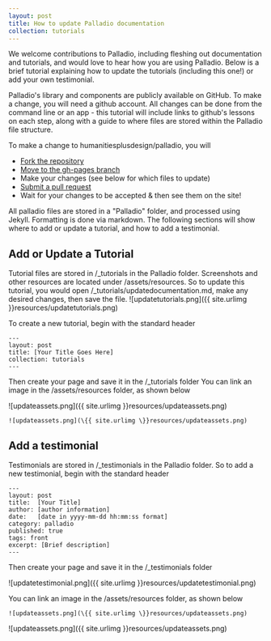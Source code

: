 ```yaml
---
layout: post
title: How to update Palladio documentation
collection: tutorials
---
```

We welcome contributions to Palladio, including fleshing out documentation and tutorials, and would love to hear how you are using Palladio.  Below is a brief tutorial explaining how to update the tutorials (including this one!) or add your own testimonial.

Palladio's library and components are publicly available on GitHub.  To make a change, you will need a github account.  All changes can be done from the command line or an app - this tutorial will include links to github's lessons on each step, along with a guide to where files are stored within the Palladio file structure.

To make a change to humanitiesplusdesign/palladio, you will

* [Fork the repository](https://help.github.com/articles/fork-a-repo/)
* [Move to the gh-pages branch](https://help.github.com/articles/creating-and-deleting-branches-within-your-repository/)
* Make your changes (see below for which files to update)
* [Submit a pull request](https://help.github.com/articles/creating-a-pull-request/)
* Wait for your changes to be accepted & then see them on the site!


All palladio files are stored in a "Palladio" folder, and processed using Jekyll.  Formatting is done via markdown.  The following sections will show where to add or update a tutorial, and how to add a testimonial.

## Add or Update a Tutorial
Tutorial files are stored in /_tutorials in the Palladio folder.  Screenshots and other resources are located under /assets/resources.  So to update this tutorial, you would open /_tutorials/updatedocumentation.md, make any desired changes, then save the file.
![updatetutorials.png]({{ site.urlimg }}resources/updatetutorials.png)

To create a new tutorial, begin with the standard header

    ---
    layout: post
    title: [Your Title Goes Here]
    collection: tutorials
    ---

Then create your page and save it in the /_tutorials folder
You can link an image in the /assets/resources folder, as shown below

![updateassets.png]({{ site.urlimg }}resources/updateassets.png)

    ![updateassets.png](\{{ site.urlimg \}}resources/updateassets.png)


## Add a testimonial
  Testimonials are stored in /_testimonials in the Palladio folder.  So to add a new testimonial, begin with the standard header

    ---
    layout: post
    title:  [Your Title]
    author: [author information]
    date:   [date in yyyy-mm-dd hh:mm:ss format]
    category: palladio
    published: true
    tags: front
    excerpt: [Brief description]
    ---
  
  Then create your page and save it in the /_testimonials folder
  
![updatetestimonial.png]({{ site.urlimg }}resources/updatetestimonial.png)
  
You can link an image in the /assets/resources folder, as shown below

    ![updateassets.png](\{{ site.urlimg \}}resources/updateassets.png)

![updateassets.png]({{ site.urlimg }}resources/updateassets.png)
